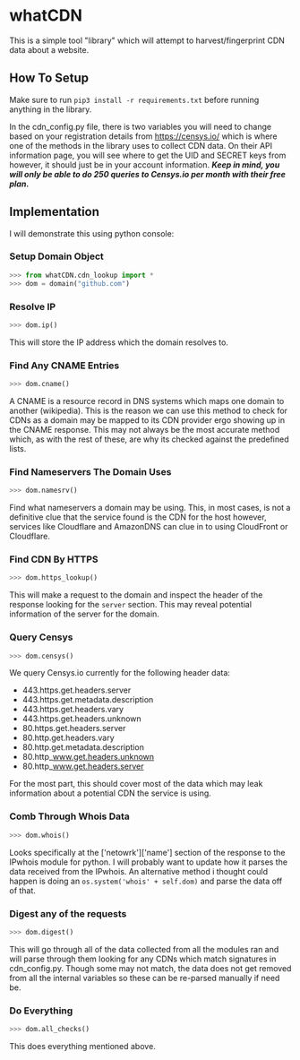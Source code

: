 # whatCDN
This is a simple tool "library" which will attempt to harvest/fingerprint CDN data about a
website. 

## How To Setup
Make sure to run `pip3 install -r requirements.txt` before running anything in
the library. 

In the cdn_config.py file, there is two variables you will need to change based
on your registration details from https://censys.io/ which is where one of the
methods in the library uses to collect CDN data. On their API information page,
you will see where to get the UID and SECRET keys from however, it should just
be in your account information. ***Keep in mind, you will only be able to do 250
queries to Censys.io per month with their free plan.*** 

## Implementation
I will demonstrate this using python console:
### Setup Domain Object
```python
>>> from whatCDN.cdn_lookup import *
>>> dom = domain("github.com")
```
### Resolve IP
```python
>>> dom.ip()
```
This will store the IP address which the domain resolves to.
### Find Any CNAME Entries
```python
>>> dom.cname()
```
A CNAME is a resource record in DNS systems which maps one domain to another
(wikipedia). This is the reason we can use this method to check for CDNs as a
domain may be mapped to its CDN provider ergo showing up in the CNAME response.
This may not always be the most accurate method which, as with the rest of
these, are why its checked against the predefined lists.

### Find Nameservers The Domain Uses
```python
>>> dom.namesrv()
```
Find what nameservers a domain may be using. This, in most cases, is not a
definitive clue that the service found is the CDN for the host however, services
like Cloudflare and AmazonDNS can clue in to using CloudFront or Cloudflare.

### Find CDN By HTTPS
```python
>>> dom.https_lookup()
```
This will make a request to the domain and inspect the header of the response
looking for the `server` section. This may reveal potential information of the
server for the domain. 
### Query Censys
```python
>>> dom.censys()
```
We query Censys.io currently for the following header data:
* 443.https.get.headers.server
* 443.https.get.metadata.description
* 443.https.get.headers.vary
* 443.https.get.headers.unknown
* 80.https.get.headers.server
* 80.http.get.headers.vary
* 80.http.get.metadata.description
* 80.http_www.get.headers.unknown
* 80.http_www.get.headers.server 

For the most part, this should cover most of the data which may leak information
about a potential CDN the service is using.

### Comb Through Whois Data
```python
>>> dom.whois()
```
Looks specifically at the \['netowrk'\]\['name'\] section of the response to the
IPwhois module for python. I will probably want to update how it parses the data
received from the IPwhois. An alternative method i thought could happen is doing
an `os.system('whois' + self.dom)` and parse the data off of that. 

### Digest any of the requests
```python
>>> dom.digest()
```
This will go through all of the data collected from all the modules ran and will
parse through them looking for any CDNs which match signatures in cdn_config.py.
Though some may not match, the data does not get removed from all the internal
variables so these can be re-parsed manually if need be.
### Do Everything
```python
>>> dom.all_checks()
```
This does everything mentioned above.
